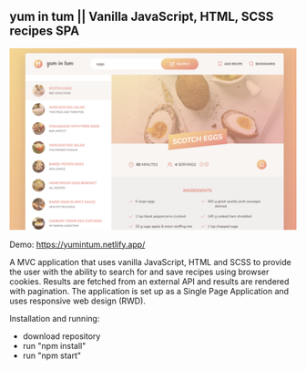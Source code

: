 ## yum in tum || Vanilla JavaScript, HTML, SCSS recipes SPA

![yum in tum website](/src/img/screenshot.png?raw=true "screenshot")

Demo: https://yumintum.netlify.app/

A MVC application that uses vanilla JavaScript, HTML and SCSS to provide the user with the ability to search for and save recipes using browser cookies. Results are fetched from an external API and results are rendered with pagination. The application is set up as a Single Page Application and uses responsive web design (RWD).

Installation and running:
* download repository
* run "npm install"
* run "npm start"

